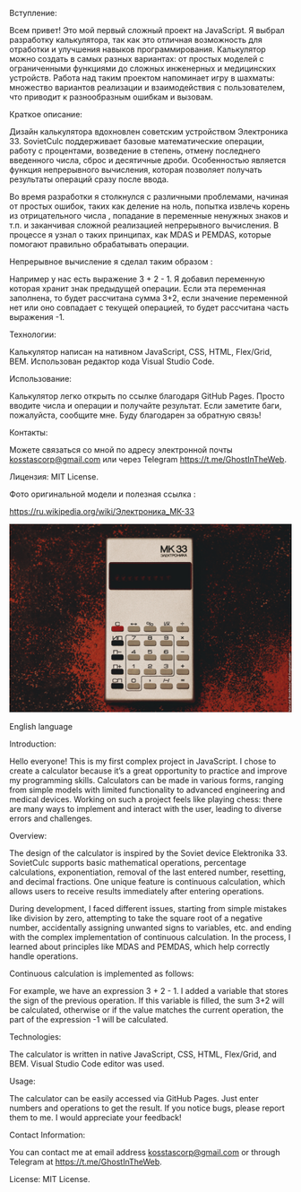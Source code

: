 Вступление:

Всем привет! Это мой первый сложный проект на JavaScript. Я выбрал разработку калькулятора, так как это отличная возможность для отработки и улучшения навыков программирования. Калькулятор можно создать в самых разных вариантах: от простых моделей с ограниченными функциями до сложных инженерных и медицинских устройств. Работа над таким проектом напоминает игру в шахматы: множество вариантов реализации и взаимодействия с пользователем, что приводит к разнообразным ошибкам и вызовам.

Краткое описание:

Дизайн калькулятора вдохновлен советским устройством Электроника 33. SovietCulc поддерживает базовые математические операции, работу с процентами, возведение в степень, отмену последнего введенного числа, сброс и десятичные дроби. Особенностью является функция непрерывного вычисления, которая позволяет получать результаты операций сразу после ввода.


Во время разработки я столкнулся с различными проблемами, начиная от простых ошибок, таких как деление на ноль, попытка извлечь корень из отрицательного числа , попадание в переменные ненужных знаков и т.п.  и заканчивая сложной реализацией непрерывного вычисления. В процессе я узнал о таких принципах, как MDAS и PEMDAS, которые помогают правильно обрабатывать операции.

Непрерывное вычисление я сделал таким образом : 

Например у нас есть выражение 3 + 2 - 1.
Я добавил переменную которая хранит знак предыдущей операции. Если эта переменная заполнена, то будет рассчитана сумма 3+2, если значение переменной нет или оно совпадает с текущей операцией, то будет рассчитана часть выражения -1.



Технологии:

Калькулятор написан на нативном JavaScript, CSS, HTML, Flex/Grid, BEM. Использован редактор кода Visual Studio Code.

Использование:

Калькулятор легко открыть по ссылке благодаря GitHub Pages. Просто вводите числа и операции и получайте результат. Если заметите баги, пожалуйста, сообщите мне.  Буду благодарен за обратную связь!

Контакты:

Можете связаться со мной по адресу электронной почты kosstascorp@gmail.com  или через Telegram  https://t.me/GhostInTheWeb.

Лицензия: MIT License.
 

Фото оригинальной модели и полезная ссылка : 

https://ru.wikipedia.org/wiki/Электроника_МК-33

![Culc](./Source/Calc.jpg)

English language

Introduction:

Hello everyone! This is my first complex project in JavaScript. I chose to create a calculator because it’s a great opportunity to practice and improve my programming skills. Calculators can be made in various forms, ranging from simple models with limited functionality to advanced engineering and medical devices. Working on such a project feels like playing chess: there are many ways to implement and interact with the user, leading to diverse errors and challenges.

Overview:

The design of the calculator is inspired by the Soviet device Elektronika 33. SovietCulc supports basic mathematical operations, percentage calculations, exponentiation, removal of the last entered number, resetting, and decimal fractions. One unique feature is continuous calculation, which allows users to receive results immediately after entering operations.

During development, I faced different issues, starting from simple mistakes like division by zero, attempting to take the square root of a negative number, accidentally assigning unwanted signs to variables, etc. and ending with the complex implementation of continuous calculation. In the process, I learned about principles like MDAS and PEMDAS, which help correctly handle operations.

Continuous calculation is implemented as follows:

For example, we have an expression 3 + 2 - 1.
 I added a variable that stores the sign of the previous operation. If this variable is filled, the sum 3+2 will be calculated, otherwise or if the value matches the current operation, the part of the expression -1 will be calculated.

Technologies:

The calculator is written in native JavaScript, CSS, HTML, Flex/Grid, and BEM. Visual Studio Code editor was used.

Usage:

The calculator can be easily accessed via GitHub Pages. Just enter numbers and operations to get the result. If you notice bugs, please report them to me. I would appreciate your feedback!

Contact Information:

You can contact me at email address kosstascorp@gmail.com or through Telegram at https://t.me/GhostInTheWeb.

License: MIT License.
